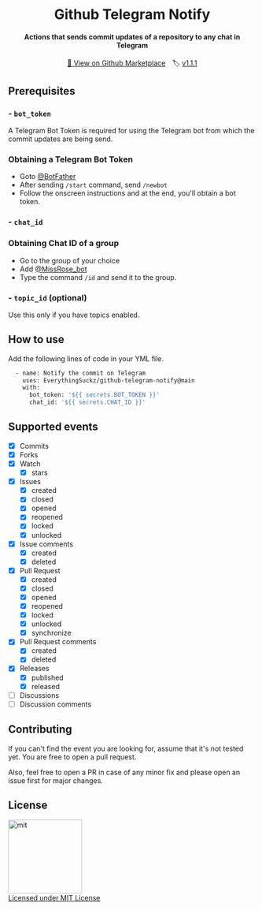 <h1 align="center">Github Telegram Notify</h1>
<h4 align="center">Actions that sends commit updates of a repository to any chat in Telegram</h4>
<p align="center"><a href="https://github.com/marketplace/actions/github-telegram-notifier">🏪 View on Github Marketplace</a>&emsp;🏷️ <a href="https://github.com/EverythingSuckz/github-telegram-notify/releases/tag/v1.1.1">v1.1.1</a></p>

## Prerequisites

### - `bot_token`
A Telegram Bot Token is required for using the Telegram bot from which the commit updates are being send.
### Obtaining a Telegram Bot Token
 - Goto  [@BotFather](https://telegram.dog/BotFather)
 - After sending `/start` command, send `/newbot`
 - Follow the onscreen instructions and at the end, you'll obtain a bot token.

### - `chat_id`
### Obtaining Chat ID of a group
 - Go to the group of your choice  
 - Add [@MissRose_bot](https://telegram.dog/MissRose_bot)
 - Type the command `/id` and send it to the group.

### - `topic_id` (optional)
Use this only if you have topics enabled.

## How to use

Add the following lines of code in your YML file.

```sh
  - name: Notify the commit on Telegram
    uses: EverythingSuckz/github-telegram-notify@main
    with:
      bot_token: '${{ secrets.BOT_TOKEN }}'
      chat_id: '${{ secrets.CHAT_ID }}'
```

## Supported events

- [x] Commits
- [x] Forks
- [x] Watch
  - [x] stars
- [x] Issues
  - [x] created
  - [x] closed
  - [x] opened
  - [x] reopened
  - [x] locked
  - [x] unlocked
- [x] Issue comments
  - [x] created
  - [x] deleted
- [x] Pull Request
  - [x] created
  - [x] closed
  - [x] opened
  - [x] reopened
  - [x] locked
  - [x] unlocked
  - [x] synchronize
- [x] Pull Request comments
  - [x] created
  - [x] deleted
- [x] Releases
  - [x] published
  - [x] released
- [ ] Discussions
- [ ] Discussion comments

## Contributing

If you can't find the event you are looking for, assume that it's not tested yet. You are free to open a pull request.

Also, feel free to open a PR in case of any minor fix and please open an issue first for major changes.

## License

<a href="https://opensource.org/licenses/MIT"><img src="https://upload.wikimedia.org/wikipedia/commons/0/0c/MIT_logo.svg" alt="mit" width="150"/></a>   
[Licensed under MIT License](https://opensource.org/licenses/MIT) 